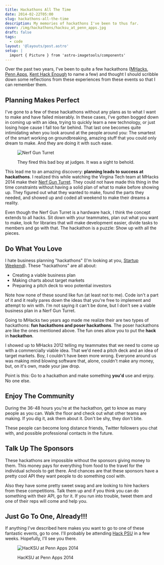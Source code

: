 ```yaml
---
title: Hackathons All The Time
date: 2014-02-22T05:00
slug: hackathons-all-the-time
description: My memories of hackathons I've been to thus far.
cover: /img/hackathons/hacksu_at_penn_apps.jpg
draft: false
tags:
  - code
layout: '@layouts/post.astro'
setup: |
  import { Picture } from 'astro-imagetools/components'
---
```


Over the past two years, I've been to quite a few hackathons
([MHacks](http://www.mhacks.org/), [Penn Apps](http://2014s.pennapps.com/),
[Kent Hack Enough](http://hacksu.cs.kent.edu/khe2013/) to name a few) and
thought I should scribble down some reflections from these experiences from
these events so that I can remember them.

## Planning Makes Perfect

I've gone to a few of these hackathons without any plans as to what I want to
make and have failed miserably. In these cases, I've gotten bogged down in
coming up with an idea, trying to quickly learn a new technology, or just losing
hope cause I fall too far behind. That last one becomes quite intimidating when
you look around at the people around you: The smartest of the smart working on
groundbreaking, amazing stuff that you could only dream to make. And they are
doing it with such ease.

<figure className="float-right">

![Nerf Gun Turret](/img/hackathons/nerf-gun-turret.png)
<figcaption>They fired this bad boy at judges. It was a sight to behold.</figcaption>
</figure>

This lead me to an amazing discovery: **planning leads to success at
hackathons**. I realized this while watching the Virgina Tech team at MHacks
2014 make their [Nerf Gun
Turret](http://mhackswinter2014.challengepost.com/submissions/20138-enough-said).
They could not have made this thing in the time constraints without having
a solid plan of what to make before showing up. They figured out what they
wanted to make, found the parts they needed, and showed up and coded all weekend
to make their dreams a reality.

Even though the Nerf Gun Turret is a hardware hack, I think the concept extends
to all hacks. Sit down with your teammates, plan out what you want to make, look
for libraries that will make development easier, divide tasks to members and go
with that. The hackathon is a puzzle: Show up with all the pieces.

## Do What You Love

I hate business planning "hackathons" (I'm looking at you, [Startup
Weekend](http://startupweekend.org/)). These "hackathons" are all about:

* Creating a viable business plan
* Making charts about target markets
* Preparing a pitch deck to woo potential investors

Note how none of these sound like fun (at least not to me). Code isn't
a part of it and it really pares down the ideas that you're free to implement
and attempt to win with. I'm not saying it can't be done, but I don't see
a viable business plan in a Nerf Gun Turret.

Going to MHacks two years ago made me realize their are two types of hackathons:
**fun hackathons and poser hackathons**. The poser hackathons are like the ones
mentioned above. The fun ones allow you to put the **hack** in **hackathon**.

I showed up to MHacks 2012 telling my teammates that we need to come up with
a commercially viable idea. That we'd need a pitch deck and an idea of target
markets. Boy, I couldn't have been more wrong. Everyone around us was making
mind blowing software that, alone, couldn't make any money, but, on it's own,
made your jaw drop.

Point is this: Go to a hackathon and make something **you'd** use and enjoy.
No one else.

## Enjoy The Community

During the 36-48 hours you're at the hackathon, get to know as many people as
you can. Walk the floor and check out what other teams are making. If you dig
it, ask them about it. Don't be shy, they don't bite.

These people can become long distance friends, Twitter followers you chat with,
and possible professional contacts in the future.

## Talk Up The Sponsors

These hackathons are impossible without the sponsors giving money to them. This
money pays for everything from food to the travel for the individual schools to
get there. And chances are that these sponsors have a pretty cool API they want
people to do something cool with.

Also they have some pretty sweet swag and are looking to hire hackers from these
competitions. Talk them up and if you think you can do something with their API,
go for it. If you run into trouble, tweet them and one of their reps will come
and help you.

## Just Go To One, Already!!!

If anything I've described here makes you want to go to one of these fantastic
events, go to one. I'll probably be attending [Hack PSU](http://www.hackpsu.com/)
in a few weeks. Hopefully, I'll see you there.

<figure className="center">

![HacKSU at Penn Apps 2014](/img/hackathons/hacksu_at_penn_apps.jpg)
<figcaption>HacKSU at Penn Apps 2014</figcaption>
</figure>
